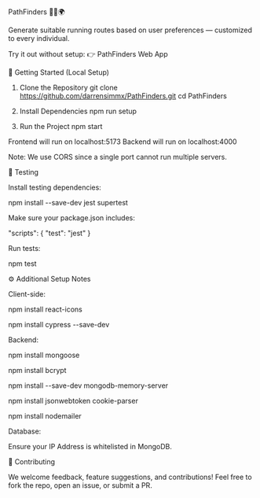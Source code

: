 PathFinders 🏃‍♂️🌍

Generate suitable running routes based on user preferences — customized to every individual.

Try it out without setup: 👉 PathFinders Web App

🔧 Getting Started (Local Setup)
1. Clone the Repository
git clone https://github.com/darrensimmx/PathFinders.git
cd PathFinders

2. Install Dependencies
npm run setup

3. Run the Project
npm start


Frontend will run on localhost:5173
Backend will run on localhost:4000

Note: We use CORS since a single port cannot run multiple servers.

🧪 Testing

Install testing dependencies:

npm install --save-dev jest supertest


Make sure your package.json includes:

"scripts": {
  "test": "jest"
}


Run tests:

npm test

⚙️ Additional Setup Notes

Client-side:

npm install react-icons

npm install cypress --save-dev

Backend:

npm install mongoose

npm install bcrypt

npm install --save-dev mongodb-memory-server

npm install jsonwebtoken cookie-parser

npm install nodemailer

Database:

Ensure your IP Address is whitelisted in MongoDB.

🌟 Contributing

We welcome feedback, feature suggestions, and contributions! Feel free to fork the repo, open an issue, or submit a PR.
